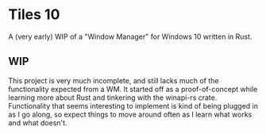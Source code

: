 # Tiles 10

A (very early) WIP of a "Window Manager" for Windows 10 written in Rust.

## WIP

This project is very much incomplete, and still lacks much of the functionality expected from a WM. It started off as a proof-of-concept while learning more about Rust and tinkering with the winapi-rs crate. Functionality that seems interesting to implement is kind of being plugged in as I go along, so expect things to move around often as I learn what works and what doesn't.

